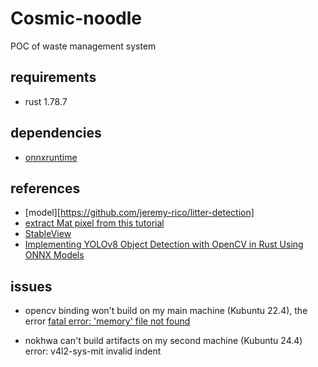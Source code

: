 # Cosmic-noodle

POC of waste management system

## requirements

- rust 1.78.7

## dependencies

- [onnxruntime](https://github.com/microsoft/onnxruntime/releases/tag/v1.17.3)

## references

- [model][https://github.com/jeremy-rico/litter-detection]
- [extract Mat pixel from this tutorial](https://docs.opencv.org/4.x/de/d06/tutorial_js_basic_ops.html)
- [StableView](https://github.com/Shubhamai/StableView)
- [Implementing YOLOv8 Object Detection with OpenCV in Rust Using ONNX Models](https://linzichun.com/posts/rust-opencv-onnx-yolov8-detect/)

## issues

- opencv binding won't build on my main machine (Kubuntu 22.4), the error [fatal error: 'memory' file not found](https://github.com/apple/swift-nio-ssl/issues/105)

- nokhwa can't build artifacts on my second machine (Kubuntu 24.4) error: v4l2-sys-mit invalid indent

